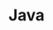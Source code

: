 ---
layout: archive
title: Java
permalink: /spring-framework/
tagline: "Spring Framework"
category: "spring"
---